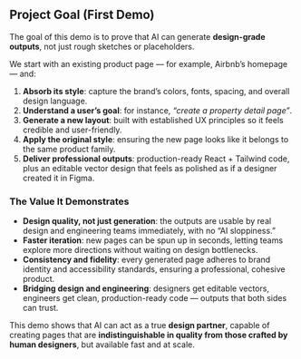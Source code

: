 ## Project Goal (First Demo)

The goal of this demo is to prove that AI can generate **design-grade outputs**, not just rough sketches or placeholders.

We start with an existing product page — for example, Airbnb’s homepage — and:

1. **Absorb its style**: capture the brand’s colors, fonts, spacing, and overall design language.
2. **Understand a user’s goal**: for instance, *“create a property detail page”*.
3. **Generate a new layout**: built with established UX principles so it feels credible and user-friendly.
4. **Apply the original style**: ensuring the new page looks like it belongs to the same product family.
5. **Deliver professional outputs**: production-ready React + Tailwind code, plus an editable vector design that feels as polished as if a designer created it in Figma.

### The Value It Demonstrates

* **Design quality, not just generation**: the outputs are usable by real design and engineering teams immediately, with no “AI sloppiness.”
* **Faster iteration**: new pages can be spun up in seconds, letting teams explore more directions without waiting on design bottlenecks.
* **Consistency and fidelity**: every generated page adheres to brand identity and accessibility standards, ensuring a professional, cohesive product.
* **Bridging design and engineering**: designers get editable vectors, engineers get clean, production-ready code — outputs that both sides can trust.

This demo shows that AI can act as a true **design partner**, capable of creating pages that are **indistinguishable in quality from those crafted by human designers**, but available fast and at scale.